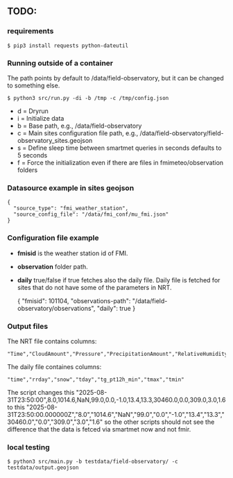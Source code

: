 

**TODO:**
-

### requirements

    $ pip3 install requests python-dateutil

### Running outside of a container

The path points by default to /data/field-observatory, but it can be changed to something else.

    $ python3 src/run.py -di -b /tmp -c /tmp/config.json
- d = Dryrun
- i = Initialize data
- b = Base path, e.g., /data/field-observatory
- c = Main sites configuration file path, e.g., /data/field-observatory/field-observatory_sites.geojson
- s = Define sleep time between smartmet queries in seconds defaults to 5 seconds
- f = Force the initialization even if there are files in fmimeteo/observation folders

### Datasource example in sites geojson

    {
      "source_type": "fmi_weather_station",
      "source_config_file": "/data/fmi_conf/mu_fmi.json"
    }

### Configuration file example

- **fmisid** is the weather station id of FMI.
- **observation** folder path.
- **daily** true/false if true fetches also the daily file. Daily file is fetched for sites that do not have some of the parameters in NRT.

    {
      "fmisid": 101104,
      "observations-path": "/data/field-observatory/observations",
      "daily": true
    }

### Output files

The NRT file contains columns:

    "Time","CloudAmount","Pressure","PrecipitationAmount","RelativeHumidity","PrecipitationIntensity","SnowDepth","AirTemperature","DewPointTemperature","Visibility","CurrentWeather","WindDirection","WindGust","WindSpeed"

The daily file containes columns: 

    "time","rrday","snow","tday","tg_pt12h_min","tmax","tmin"

The script changes this
    "2025-08-31T23:50:00",8.0,1014.6,NaN,99.0,0.0,-1.0,13.4,13.3,30460.0,0.0,309.0,3.0,1.6
to this
    "2025-08-31T23:50:00.000000Z","8.0","1014.6","NaN","99.0","0.0","-1.0","13.4","13.3","30460.0","0.0","309.0","3.0","1.6"
so the other scripts should not see the difference that the data is fetced via smartmet now and not fmir.

### local testing

    $ python3 src/main.py -b testdata/field-observatory/ -c testdata/output.geojson

